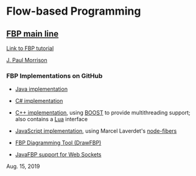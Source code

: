 # Flow-based Programming


## [FBP main line](https://jpaulm.github.io/fbp/index.shtml)

[Link to FBP tutorial](https://github.com/jpaulm/fbp-tutorial-filter-file/blob/master/README.md) 

[J. Paul Morrison](https://jpaulm.github.io/index.shtml)

### FBP Implementations on GitHub

- [Java implementation](https://github.com/jpaulm/javafbp/blob/master/README.md)

- [C# implementation](https://github.com/jpaulm/csharpfbp/blob/master/README.md)

- [C++ implementation](https://github.com/jpaulm/cppfbp/blob/master/README.md), using [BOOST](https://www.boost.org/) to provide multithreading support; also contains a [Lua](http://www.lua.org/) interface 

- [JavaScript implementation](https://github.com/jpaulm/jsfbp/blob/master/README.md), using Marcel Laverdet's [node-fibers](https://github.com/laverdet/node-fibers)

- [FBP Diagramming Tool (DrawFBP)](https://github.com/jpaulm/drawfbp/blob/master/README.md)

- [JavaFBP support for Web Sockets](https://github.com/jpaulm/javafbp-websockets/blob/master/README.md)

Aug. 15, 2019
